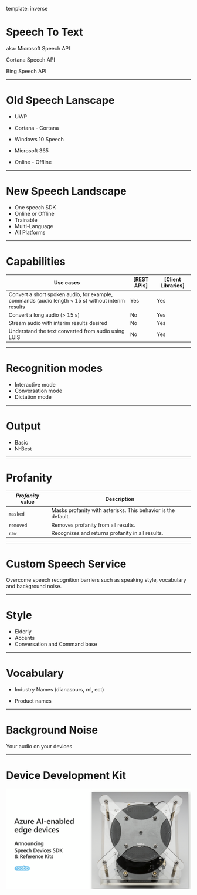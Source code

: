 template: inverse
# Speech To Text

aka:
  Microsoft Speech API

  Cortana Speech API 

  Bing Speech API

---
# Old Speech Lanscape

* UWP

* Cortana - Cortana

* Windows 10 Speech

* Microsoft 365

* Online - Offline

---

  

# New Speech Landscape
* One speech SDK
* Online or Offline
* Trainable
* Multi-Language
* All Platforms

---




# Capabilities
| Use cases                                                                                          | [REST APIs] | [Client Libraries] |
|----------------------------------------------------------------------------------------------------|-------------|--------------------|
| Convert a short spoken audio, for example, commands (audio length \< 15 s) without interim results | Yes         | Yes                |
| Convert a long audio (\> 15 s)                                                                     | No          | Yes                |
| Stream audio with interim results desired                                                          | No          | Yes                |
| Understand the text converted from audio using LUIS                                                | No          | Yes                |



---
# Recognition modes

   * Interactive mode
   * Conversation mode
   * Dictation mode

---
# Output
  * Basic
  * N-Best

---
# Profanity

| *Profanity* value | Description                                                   |
|-------------------|---------------------------------------------------------------|
| `masked`          | Masks profanity with asterisks. This behavior is the default. |
| `removed`         | Removes profanity from all results.                           |
| `raw`             | Recognizes and returns profanity in all results.              |

---


# Custom Speech Service

Overcome speech recognition barriers such as speaking style, vocabulary and background noise.

---

# Style
* Elderly
* Accents
* Conversation and Command base

---
# Vocabulary
* Industry Names (dianasours, ml, ect)

* Product names 

---

  

# Background Noise


Your audio on your devices

---




# Device Development Kit

![full](https://github.com/Microshak/MicroNotes/blob/master/Images/Screenshot%20from%202018-05-07%2011-04-47.png?raw=true)


